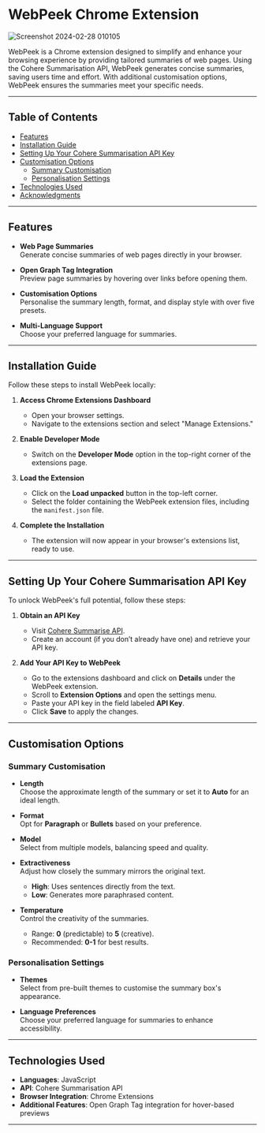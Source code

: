 # WebPeek Chrome Extension
![Screenshot 2024-02-28 010105](https://github.com/user-attachments/assets/60225475-c66e-4f97-a850-e06ff1704662)

WebPeek is a Chrome extension designed to simplify and enhance your browsing experience by providing tailored summaries of web pages. Using the Cohere Summarisation API, WebPeek generates concise summaries, saving users time and effort. With additional customisation options, WebPeek ensures the summaries meet your specific needs.

---

## Table of Contents

- [Features](#features)
- [Installation Guide](#installation-guide)
- [Setting Up Your Cohere Summarisation API Key](#setting-up-your-cohere-summarisation-api-key)
- [Customisation Options](#customisation-options)
  - [Summary Customisation](#summary-customisation)
  - [Personalisation Settings](#personalisation-settings)
- [Technologies Used](#technologies-used)
- [Acknowledgments](#acknowledgments)

---

## Features

- **Web Page Summaries**  
  Generate concise summaries of web pages directly in your browser.

- **Open Graph Tag Integration**  
  Preview page summaries by hovering over links before opening them.

- **Customisation Options**  
  Personalise the summary length, format, and display style with over five presets.

- **Multi-Language Support**  
  Choose your preferred language for summaries.

---

## Installation Guide

Follow these steps to install WebPeek locally:

1. **Access Chrome Extensions Dashboard**  
   - Open your browser settings.  
   - Navigate to the extensions section and select "Manage Extensions."

2. **Enable Developer Mode**  
   - Switch on the **Developer Mode** option in the top-right corner of the extensions page.

3. **Load the Extension**  
   - Click on the **Load unpacked** button in the top-left corner.  
   - Select the folder containing the WebPeek extension files, including the `manifest.json` file.  

4. **Complete the Installation**  
   - The extension will now appear in your browser's extensions list, ready to use.

---

## Setting Up Your Cohere Summarisation API Key

To unlock WebPeek's full potential, follow these steps:

1. **Obtain an API Key**  
   - Visit [Cohere Summarise API](https://cohere.com/summarize).  
   - Create an account (if you don’t already have one) and retrieve your API key.

2. **Add Your API Key to WebPeek**  
   - Go to the extensions dashboard and click on **Details** under the WebPeek extension.  
   - Scroll to **Extension Options** and open the settings menu.  
   - Paste your API key in the field labeled **API Key**.  
   - Click **Save** to apply the changes.

---

## Customisation Options

### Summary Customisation

- **Length**  
  Choose the approximate length of the summary or set it to **Auto** for an ideal length.

- **Format**  
  Opt for **Paragraph** or **Bullets** based on your preference.

- **Model**  
  Select from multiple models, balancing speed and quality.

- **Extractiveness**  
  Adjust how closely the summary mirrors the original text.  
  - **High**: Uses sentences directly from the text.  
  - **Low**: Generates more paraphrased content.

- **Temperature**  
  Control the creativity of the summaries.  
  - Range: **0** (predictable) to **5** (creative).  
  - Recommended: **0-1** for best results.

### Personalisation Settings

- **Themes**  
  Select from pre-built themes to customise the summary box's appearance.

- **Language Preferences**  
  Choose your preferred language for summaries to enhance accessibility.

---

## Technologies Used

- **Languages**: JavaScript  
- **API**: Cohere Summarisation API  
- **Browser Integration**: Chrome Extensions  
- **Additional Features**: Open Graph Tag integration for hover-based previews

---
